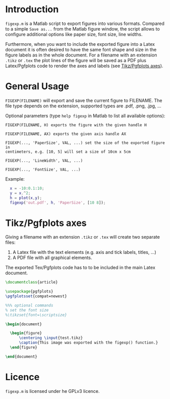 

Introduction
============

`figexp.m` is a Matlab script to export figures into various formats. Compared 
to a simple `Save as...` from the Matlab figure window, the script allows to 
configure additional options like paper size, font size, line widths.

Furthermore, when you want to include the exported figure into a Latex document 
it is often desired to have the same font shape and size in the figure labels 
as in the whole document. For a filename with an extension `.tikz` or `.tex` the 
plot lines of the figure will be saved as a PDF plus Latex/Pgfplots code to 
render the axes and labels (see [Tikz/Pgfplots axes](#Tikz/Pgfplots-axes)). 


General Usage
=============

`FIGEXP(FILENAME)` will export and save the current figure to FILENAME.
The file type depends on the extension, supported types are .pdf, .png,
.jpg, ...

Optional parameters (type `help figexp` in Matlab to list all available options):

    FIGEXP(FILENAME, H) exports the figure with the given handle H

    FIGEXP(FILENAME, AX) exports the given axis handle AX

    FIGEXP(..., 'PaperSize', VAL, ...) set the size of the exported figure in
    centimeters, e.g. [10, 5] will set a size of 10cm x 5cm 

    FIGEXP(..., 'LineWidth', VAL, ...)

    FIGEXP(..., 'FontSize', VAL, ...)


Example:
```matlab
  x = -10:0.1:10;
  y = x.^2;
  h = plot(x,y);
  figexp('out.pdf', h, 'PaperSize', [10 8]);
```


Tikz/Pgfplots axes
==================

Giving a filename with an extension `.tikz` or `.tex` will create two 
separate files: 

  1. A Latex file with the text elements (e.g. axis and tick labels, titles, ...)
  2. A PDF file with all graphical elements.

The exported Tex/Pgfplots code has to to be included in the main Latex document.

```latex
\documentclass{article}

\usepackage{pgfplots}
\pgfplotsset{compat=newest}

%%% optional commands
% set the font size
%\tikzset{font=\scriptsize}

\begin{document}

  \begin{figure}
      \centering \input{test.tikz}
      \caption{This image was exported with the figexp() function.}
  \end{figure}

\end{document}
```

Licence
=======

`figexp.m` is licensed under he GPLv3 licence.